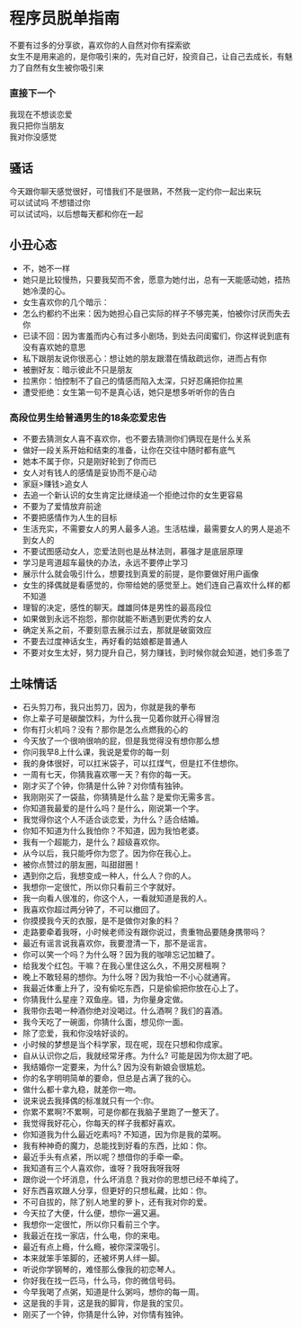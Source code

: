 # 程序员脱单指南

不要有过多的分享欲，喜欢你的人自然对你有探索欲  
女生不是用来追的，是你吸引来的，先对自己好，投资自己，让自己去成长，有魅力了自然有女生被你吸引来  


### 直接下一个
我现在不想谈恋爱  
我只把你当朋友  
我对你没感觉  

## 骚话


今天跟你聊天感觉很好，可惜我们不是很熟，不然我一定约你一起出来玩  
可以试试吗 不想错过你  
可以试试吗，以后想每天都和你在一起  

## 小丑心态

- 不，她不一样
- 她只是比较慢热，只要我契而不舍，愿意为她付出，总有一天能感动她，捂热她冷漠的心。
- 女生喜欢你的几个暗示：
- 怎么约都约不出来：因为她担心自己实际的样子不够完美，怕被你讨厌而失去你
- 已读不回：因为害羞而内心有过多小剧场，到处去问闺蜜们，你这样说到底有没有喜欢她的意思
- 私下跟朋友说你很恶心：想让她的朋友跟潜在情敌疏远你，进而占有你
- 被删好友：暗示彼此不只是朋友
- 拉黑你：怕控制不了自己的情感而陷入太深，只好忍痛把你拉黑
- 遭受拒绝：女生第一句不是真心话，她只是想多听听你的告白



### 高段位男生给普通男生的18条恋爱忠告
- 不要去猜测女人喜不喜欢你，也不要去猜测你们俩现在是什么关系  
- 做好一段关系开始和结束的准备，让你在交往中随时都有底气  
- 她本不属于你，只是刚好轮到了你而已
- 女人对有钱人的感情是妥协而不是心动
- 家庭>赚钱>追女人
- 去追一个新认识的女生肯定比继续追一个拒绝过你的女生更容易
- 不要为了爱情放弃前途
- 不要把感情作为人生的目标
- 生活充实，不需要女人的男人最多人追。生活枯燥，最需要女人的男人是追不到女人的
- 不要试图感动女人，恋爱法则也是丛林法则，慕强才是底层原理
- 学习是弯道超车最快的办法，永远不要停止学习
- 展示什么就会吸引什么，想要找到真爱的前提，是你要做好用户画像
- 女生的择偶就是看感觉的，你带给她的感觉至上。她们连自己喜欢什么样的都不知道
- 理智的决定，感性的聊天。雌雄同体是男性的最高段位
- 如果做到永远不抱怨，那你就能不断遇到更优秀的女人
- 确定关系之前，不要刻意去展示过去，那就是破窗效应
- 不要去过度神话女生，再好看的姑娘都是普通人
- 不要对女生太好，努力提升自己，努力赚钱，到时候你就会知道，她们多乖了

## 土味情话
- 石头剪刀布，我只出剪刀，因为，你就是我的拳布
- 你上辈子可是碳酸饮料，为什么我一见着你就开心得冒泡
- 你有打火机吗？没有？那你是怎么点燃我的心的
- 今天放了一个很响很响的屁，但是我觉得没有想你那么想
- 你问我早8上什么课，我说是爱你的每一刻
- 我的身体很好，可以扛米袋子，可以扛煤气，但是扛不住想你。
- 一周有七天，你猜我喜欢哪一天？有你的每一天。
- 刚才买了个钟，你猜是什么钟？对你情有独钟。
- 我刚刚买了一袋盐，你猜猜是什么盐？是爱你无需多言。
- 你知道我最爱的是什么吗？是什么，刚说第一个字。 
- 我觉得你这个人不适合谈恋爱，为什么？适合结婚。 
- 你知不知道为什么我怕你？不知道，因为我怕老婆。 
- 我有一个超能力，是什么？超级喜欢你。 
- 从今以后，我只能呼你为您了。因为你在我心上。
- 被你点赞过的朋友圈，叫甜甜圈！
- 遇到你之后，我想变成一种人，什么人？你的人。
- 我想你一定很忙，所以你只看前三个字就好。
- 我一向看人很准的，你这个人，一看就知道是我的人。
- 我喜欢你超过两分钟了，不可以撤回了。
- 你摸摸我今天的衣服，是不是做你对象的料？
- 走路要牵着我呀，小时候老师没有跟你说过，贵重物品要随身携带吗？
- 最近有谣言说我喜欢你，我要澄清一下，那不是谣言。
- 你可以笑一个吗？为什么呀？因为我的咖啡忘记加糖了。
- 给我发个红包。干嘛？在我心里住这么久，不用交房租啊？
- 晚上不敢轻易的想你。为什么呀？因为我怕一不小心就通宵。
- 我最近体重上升了，没有偷吃东西，只是偷偷把你放在心上了。
- 你猜我什么星座？双鱼座。错，为你量身定做。
- 我带你去喝一种酒你绝对没喝过。什么酒啊？我们的喜酒。
- 我今天吃了一碗面，你猜什么面，想见你一面。
- 除了恋爱，我和你没啥好谈的。
- 小时候的梦想是当个科学家，现在呢，现在只想和你成家。
- 自从认识你之后，我就经常牙疼。为什么? 可能是因为你太甜了吧。
- 我结婚你一定要来，为什么? 因为没有新娘会很尴尬。
- 你的名字明明简单的要命，但总是占满了我的心。
-  做什么都十拿九稳，就差你一吻。
- 说来说去我择偶的标准就只有一个:你。
- 你累不累啊?不累啊，可是你都在我脑子里跑了一整天了。
- 我觉得我好花心，你每天的样子我都好喜欢。
- 你知道我为什么最近吃素吗? 不知道，因为你是我的菜啊。
- 我有种神奇的魔力，总能找到好看的东西，比如：你。
- 最近手头有点紧，所以呢？想借你的手牵一牵。
- 我知道有三个人喜欢你，谁呀？我呀我呀我呀
- 跟你说一个坏消息，什么坏消息？我对你的思想已经不单纯了。
- 好东西喜欢跟人分享，但更好的只想私藏，比如：你。
- 不可自拔的，除了别人地里的萝卜，还有我对你的爱。 
- 今天拉了大便，什么便，想你一遍又遍。 
- 我想你一定很忙，所以你只看前三个字。 
- 我最近在找一家店，什么电，你的来电。 
- 最近有点上瘾，什么瘾，被你深深吸引。 
- 本来就笨手笨脚的，还被坏男人绊一脚。 
- 听说你学钢琴的，难怪那么像我的初恋琴人。 
- 你好我在找一匹马，什么马，你的微信号码。 
- 今早我喝了点粥，知道是什么粥吗，想你的每一周。 
- 这是我的手背，这是我的脚背，你是我的宝贝。
- 刚买了一个钟，你猜是什么钟，对你情有独钟。


